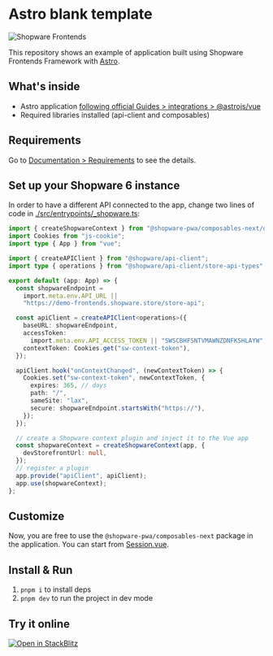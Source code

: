 # Astro blank template

![Shopware Frontends](./public/shopware-frontends-logo.png)

This repository shows an example of application built using Shopware Frontends Framework with [Astro](astro.build).

## What's inside

- Astro application [following official Guides > integrations > @astrojs/vue](https://docs.astro.build/en/guides/integrations-guide/vue/])
- Required libraries installed (api-client and composables)

## Requirements

Go to [Documentation > Requirements](https://frontends.shopware.com/framework/requirements.html) to see the details.

## Set up your Shopware 6 instance

In order to have a different API connected to the app, change two lines of code in [./src/entrypoints/\_shopware.ts](./src/entrypoints/_shopware.ts):

<!-- automd:file src="templates/astro/src/entrypoints/_shopware.ts" code -->

```ts [_shopware.ts]
import { createShopwareContext } from "@shopware-pwa/composables-next/dist";
import Cookies from "js-cookie";
import type { App } from "vue";

import { createAPIClient } from "@shopware/api-client";
import type { operations } from "@shopware/api-client/store-api-types";

export default (app: App) => {
  const shopwareEndpoint =
    import.meta.env.API_URL ||
    "https://demo-frontends.shopware.store/store-api";

  const apiClient = createAPIClient<operations>({
    baseURL: shopwareEndpoint,
    accessToken:
      import.meta.env.API_ACCESS_TOKEN || "SWSCBHFSNTVMAWNZDNFKSHLAYW",
    contextToken: Cookies.get("sw-context-token"),
  });

  apiClient.hook("onContextChanged", (newContextToken) => {
    Cookies.set("sw-context-token", newContextToken, {
      expires: 365, // days
      path: "/",
      sameSite: "lax",
      secure: shopwareEndpoint.startsWith("https://"),
    });
  });

  // create a Shopware context plugin and inject it to the Vue app
  const shopwareContext = createShopwareContext(app, {
    devStorefrontUrl: null,
  });
  // register a plugin
  app.provide("apiClient", apiClient);
  app.use(shopwareContext);
};
```

<!-- /automd -->

## Customize

Now, you are free to use the `@shopware-pwa/composables-next` package in the application. You can start from [Session.vue](./src/components/Session.vue).

## Install & Run

1. `pnpm i` to install deps
2. `pnpm dev` to run the project in dev mode

## Try it online

[![Open in StackBlitz](https://developer.stackblitz.com/img/open_in_stackblitz.svg)](https://stackblitz.com/github/shopware/frontends/tree/main/templates/astro)
